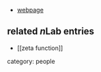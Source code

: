 

* [webpage](http://www.math.lsa.umich.edu/~lagarias/)

## related $n$Lab entries

* [[zeta function]]

category: people